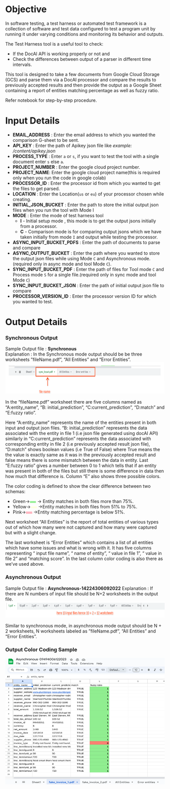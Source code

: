 # Objective

In software testing, a test harness or automated test framework is a collection of software and test data configured to test a program unit by running it under varying conditions and monitoring its behavior and outputs.

The Test Harness tool is a useful tool to check: 
* If the DocAI API is working properly or not and 
* Check the differences between output of a parser in different time intervals. 

This tool is designed to take a few documents from Google Cloud Storage (GCS) and parse them via a DocAI processor and compare the results to previously accepted results and then provide the output as a Google Sheet containing a report of entities matching percentage as well as fuzzy ratio.

Refer notebook for step-by-step procedure.

# Input Details
* **EMAIL_ADDRESS** : Enter the email address to which you wanted the comparison G-sheet to be sent.
* **API_KEY** :  Enter the path of Apikey json file like _example: /content/apikey.json_
* **PROCESS_TYPE** : Enter `a` or `s`, if you want to test the tool with a single document enter `s` else `a`.
* **PROJECT_NUMBER** :  Enter the google cloud project number.
* **PROJECT_NAME**: Enter the google cloud project name(this is required only when you run the code in google colab)
* **PROCESSOR_ID** : Enter the processor id from which you wanted to get the files to get parsed.
* **LOCATION** : Enter the Location(`us` or `eu`) of your processor chosen while creating.
* **INITIAL_JSON_BUCKET** : Enter the path to store the initial output json files when you run the tool with Mode I
* **MODE** : Enter the mode of test harness tool
    * **I** - Initial setup mode , this mode is to get the output jsons initially from a processor.
    * **C** - Comparison mode is for comparing output jsons which we have taken initially from mode `I` and output while testing the processor.
* **ASYNC_INPUT_BUCKET_PDFS** : Enter the path of documents to parse and compare
* **ASYNC_OUTPUT_BUCKET** : Enter the path where you wanted to store the output json files while using Mode `C` and Asynchronous mode.(required only in async mode and tool Mode `C`).
* **SYNC_INPUT_BUCKET_PDF** :  Enter the path of files for Tool mode `C` and Process mode `S` for a single file.(required only in sync mode and tool Mode `C`)
* **SYNC_INPUT_BUCKET_JSON** :  Enter the path of initial output json file to compare
* **PROCESSOR_VERSION_ID** : Enter the processor version ID for which you wanted to test.

# Output Details

### Synchronous Output
Sample Output file : **Synchronous**  
Explanation : In the Synchronous mode output should be be three worksheets ”fileName.pdf”, “All Entities” and “Error Entities”.  
<img src="./images/tabs_sync_out.png" width=800 height=100> </img>  
<!-- ![](./images/tabs_sync_out.png)   -->
In the “fileName.pdf” worksheet there are five columns named as “A:entity_name”, “B: initial_prediction”, “C:current_prediction”, “D:match” and  “E:fuzzy ratio”.

Here “A:entity_name” represents the name of the entities present in both input and output json files. “B: initial_prediction” represents the data associated with the entity in file 1 (i.e json file generated using docAI API) similarly in “C:current_prediction” represents the data associated with corresponding entity in file 2 (i.e previously accepted result json file), “D:match”  shows boolean values (i.e True of False) where True means the the value is exactly same as it was in the previously accepted result and false means there is some mismatch between the data in entity. Last “E:fuzzy ratio” gives a number between 0 to 1 which tells that if an entity was present in both of the files but still there is some difference in data then how much that difference is. Column “E” also shows three possible colors.

The color coding is defined to show the clear difference between two schemas:  
* Green→<img src="./images/green.png" width=20 height=7> </img>→ Entity matches in both files more than 75%.
* Yellow→<img src="./images/yellow.png" width=20 height=7> </img>→Entity matches in both files from 51% to 75%.
* Pink→<img src="./images/pink.png" width=20 height=7> </img>→Entity matching percentage is below 51%.

Next worksheet “All Entities” is the report of total entities of various types out of which how many were not captured and how many were captured but with a slight change.

The last worksheet is “Error Entities”  which contains a list of all entities which have some issues and what is wrong with it. It has five columns representing “ input file name”, “ name of entity”, “ value in file 1”, “ value in file 2” and “matching score”. In the last column  color coding is also there as we’ve used above.

### Asynchronous Output
Sample Output file : **Asynchronous-14224306092022**
Explanation : If there are N numbers of input file should be N+2 worksheets in the output file.
<img src="./images/tabs_async_out.png" width=800 height=50> </img>  
<!-- ![](./images/tabs_async_out.png)   -->
Similar to synchronous mode, in asynchronous mode output should be N + 2 worksheets, N worksheets labeled as  ”fileName.pdf”, “All Entities” and “Error Entities”.

### Output Color Coding Sample
<img src="./images/color_code_sample_async.png" width=800 height=400></img>